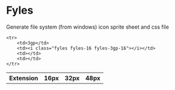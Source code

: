 Fyles
=====

Generate file system (from windows) icon sprite sheet and css file

<link href="https://raw.github.com/camalot/fyles/master/Sample/fyles.css" />
<table>
	<tr>
		<th>Extension</th>
		<th>16px</th>
		<th>32px</th>
		<th>48px</th>
	</tr>

	<tr>
		<td>3gp</td>		
		<td><i class="fyles fyles-16 fyles-3gp-16"></i></td>
		<td></td>
		<td></td>
	</tr>
</table>